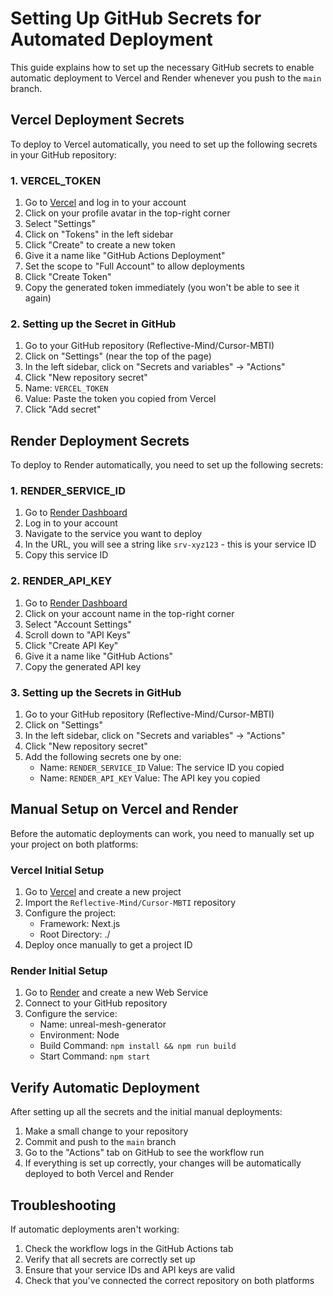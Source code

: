 # Setting Up GitHub Secrets for Automated Deployment

This guide explains how to set up the necessary GitHub secrets to enable automatic deployment to Vercel and Render whenever you push to the `main` branch.

## Vercel Deployment Secrets

To deploy to Vercel automatically, you need to set up the following secrets in your GitHub repository:

### 1. VERCEL_TOKEN

1. Go to [Vercel](https://vercel.com) and log in to your account
2. Click on your profile avatar in the top-right corner
3. Select "Settings"
4. Click on "Tokens" in the left sidebar
5. Click "Create" to create a new token
6. Give it a name like "GitHub Actions Deployment"
7. Set the scope to "Full Account" to allow deployments
8. Click "Create Token"
9. Copy the generated token immediately (you won't be able to see it again)

### 2. Setting up the Secret in GitHub

1. Go to your GitHub repository (Reflective-Mind/Cursor-MBTI)
2. Click on "Settings" (near the top of the page)
3. In the left sidebar, click on "Secrets and variables" → "Actions"
4. Click "New repository secret"
5. Name: `VERCEL_TOKEN`
6. Value: Paste the token you copied from Vercel
7. Click "Add secret"

## Render Deployment Secrets

To deploy to Render automatically, you need to set up the following secrets:

### 1. RENDER_SERVICE_ID

1. Go to [Render Dashboard](https://dashboard.render.com)
2. Log in to your account
3. Navigate to the service you want to deploy
4. In the URL, you will see a string like `srv-xyz123` - this is your service ID
5. Copy this service ID

### 2. RENDER_API_KEY

1. Go to [Render Dashboard](https://dashboard.render.com)
2. Click on your account name in the top-right corner
3. Select "Account Settings"
4. Scroll down to "API Keys"
5. Click "Create API Key"
6. Give it a name like "GitHub Actions"
7. Copy the generated API key

### 3. Setting up the Secrets in GitHub

1. Go to your GitHub repository (Reflective-Mind/Cursor-MBTI)
2. Click on "Settings"
3. In the left sidebar, click on "Secrets and variables" → "Actions"
4. Click "New repository secret"
5. Add the following secrets one by one:
   - Name: `RENDER_SERVICE_ID`
     Value: The service ID you copied
   - Name: `RENDER_API_KEY`
     Value: The API key you copied

## Manual Setup on Vercel and Render

Before the automatic deployments can work, you need to manually set up your project on both platforms:

### Vercel Initial Setup

1. Go to [Vercel](https://vercel.com) and create a new project
2. Import the `Reflective-Mind/Cursor-MBTI` repository
3. Configure the project:
   - Framework: Next.js
   - Root Directory: ./
4. Deploy once manually to get a project ID

### Render Initial Setup

1. Go to [Render](https://render.com) and create a new Web Service
2. Connect to your GitHub repository
3. Configure the service:
   - Name: unreal-mesh-generator
   - Environment: Node
   - Build Command: `npm install && npm run build`
   - Start Command: `npm start`

## Verify Automatic Deployment

After setting up all the secrets and the initial manual deployments:

1. Make a small change to your repository
2. Commit and push to the `main` branch
3. Go to the "Actions" tab on GitHub to see the workflow run
4. If everything is set up correctly, your changes will be automatically deployed to both Vercel and Render

## Troubleshooting

If automatic deployments aren't working:

1. Check the workflow logs in the GitHub Actions tab
2. Verify that all secrets are correctly set up
3. Ensure that your service IDs and API keys are valid
4. Check that you've connected the correct repository on both platforms 
